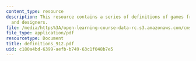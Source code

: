 ```yaml
---
content_type: resource
description: This resource contains a series of definitions of games from theorists
  and designers.
file: /media/https%3A/open-learning-course-data-rc.s3.amazonaws.com/cms-998-videogame-theory-and-analysis-fall-2006/c180a4bd6399aefbb74963c1f048b7e5_definitions_912.pdf
file_type: application/pdf
resourcetype: Document
title: definitions_912.pdf
uid: c180a4bd-6399-aefb-b749-63c1f048b7e5
---
```


